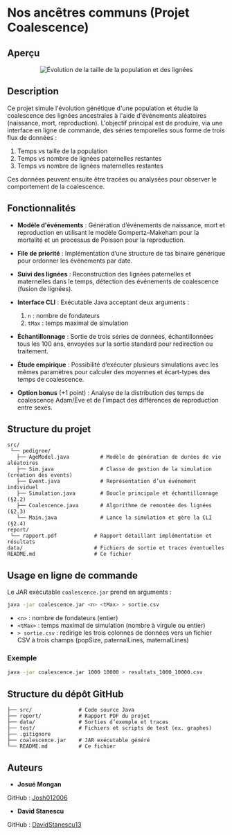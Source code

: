 # Nos ancêtres communs (Projet Coalescence)

## Aperçu

<div align="center">
    <img src="test/coalescence_population.png" alt="Évolution de la taille de la population et des lignées" />
</div>

## Description

Ce projet simule l'évolution génétique d'une population et étudie la coalescence des lignées ancestrales à l'aide d'événements aléatoires (naissance, mort, reproduction). L'objectif principal est de produire, via une interface en ligne de commande, des séries temporelles sous forme de trois flux de données :

1. Temps vs taille de la population
2. Temps vs nombre de lignées paternelles restantes
3. Temps vs nombre de lignées maternelles restantes

Ces données peuvent ensuite être tracées ou analysées pour observer le comportement de la coalescence.

## Fonctionnalités

* **Modèle d'événements** : Génération d’événements de naissance, mort et reproduction en utilisant le modèle Gompertz–Makeham pour la mortalité et un processus de Poisson pour la reproduction.
* **File de priorité** : Implémentation d’une structure de tas binaire générique pour ordonner les événements par date.
* **Suivi des lignées** : Reconstruction des lignées paternelles et maternelles dans le temps, détection des événements de coalescence (fusion de lignées).
* **Interface CLI** : Exécutable Java acceptant deux arguments :

    1. `n` : nombre de fondateurs
    2. `tMax` : temps maximal de simulation
* **Échantillonnage** : Sortie de trois séries de données, échantillonnées tous les 100 ans, envoyées sur la sortie standard pour redirection ou traitement.
* **Étude empirique** : Possibilité d’exécuter plusieurs simulations avec les mêmes paramètres pour calculer des moyennes et écart-types des temps de coalescence.
* **Option bonus** (+1 point) : Analyse de la distribution des temps de coalescence Adam/Ève et de l’impact des différences de reproduction entre sexes.

## Structure du projet

```
src/
 └── pedigree/
   ├── AgeModel.java          # Modèle de génération de durées de vie aléatoires
   ├── Sim.java               # Classe de gestion de la simulation (création des events)
   ├── Event.java             # Représentation d’un événement individuel
   ├── Simulation.java        # Boucle principale et échantillonnage (§2.2)
   ├── Coalescence.java       # Algorithme de remontée des lignées (§2.3)
   └── Main.java              # Lance la simulation et gère la CLI (§2.4)
report/
 └── rapport.pdf            # Rapport détaillant implémentation et résultats
data/                       # Fichiers de sortie et traces éventuelles
README.md                   # Ce fichier
```

## Usage en ligne de commande

Le JAR exécutable `coalescence.jar` prend en arguments :

```bash
java -jar coalescence.jar <n> <tMax> > sortie.csv
```

* `<n>` : nombre de fondateurs (entier)
* `<tMax>` : temps maximal de simulation (nombre à virgule ou entier)
* `> sortie.csv` : redirige les trois colonnes de données vers un fichier CSV à trois champs (popSize, paternalLines, maternalLines)

### Exemple

```bash
java -jar coalescence.jar 1000 10000 > resultats_1000_10000.csv
```

## Structure du dépôt GitHub

```
├── src/               # Code source Java
├── report/            # Rapport PDF du projet
├── data/              # Sorties d’exemple et traces
├── test/              # Fichiers et scripts de test (ex. graphes)
├── .gitignore
├── coalescence.jar    # JAR exécutable généré
└── README.md          # Ce fichier
```

## Auteurs

- **Josué Mongan**

GitHub : [Josh012006](https://github.com/Josh012006)

- **David Stanescu**

GitHub : [DavidStanescu13](https://github.com/DavidStanescu13)

